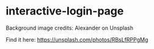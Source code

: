 # interactive-login-page

Background image credits: Alexander on Unsplash

Find it here: https://unsplash.com/photos/RBsLfRPPgMg
